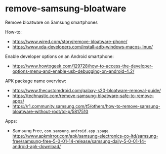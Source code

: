 # remove-samsung-bloatware
Remove bloatware on Samsung smartphones

How-to:
- https://www.wired.com/story/remove-bloatware-phone/
- https://www.xda-developers.com/install-adb-windows-macos-linux/

Enable developer options on an Android smartphone:
- https://www.howtogeek.com/129728/how-to-access-the-developer-options-menu-and-enable-usb-debugging-on-android-4.2/

APK package name overview:
- https://www.thecustomdroid.com/galaxy-s20-bloatware-removal-guide/
- https://technastic.com/remove-samsung-bloatware-safe-to-remove-apps/
- https://r1.community.samsung.com/t5/others/how-to-remove-samsung-bloatware-without-root/td-p/5817510

Apps:
- Samsung Free, `com.samsung.android.app.spage`. https://www.apkmirror.com/apk/samsung-electronics-co-ltd/samsung-free/samsung-free-5-0-01-14-release/samsung-daily-5-0-01-14-android-apk-download/
